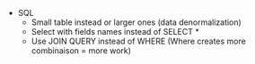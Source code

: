 - SQL
  - Small table instead or larger ones (data denormalization)
  - Select with fields names instead of SELECT *
  - Use JOIN QUERY instead of WHERE (Where creates more combinaison = more work)
